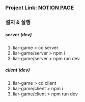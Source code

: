 ### Project Link: [NOTION PAGE](https://www.notion.so/jo920208/PROJECT-81c1207855de4a0a952b3a6b66fb7012)

### 설치 & 실행

##### server (dev)

1. liar-game > cd server
2. liar-game/server > npm i
3. liar-game/server > npm run dev

##### client (dev)

1. liar-game > cd client
2. liar-game/client > npm i
3. liar-game/client > npm run dev
